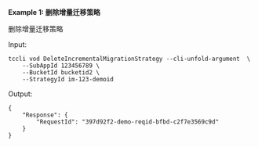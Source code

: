 **Example 1: 删除增量迁移策略**

删除增量迁移策略

Input: 

```
tccli vod DeleteIncrementalMigrationStrategy --cli-unfold-argument  \
    --SubAppId 123456789 \
    --BucketId bucketid2 \
    --StrategyId im-123-demoid
```

Output: 
```
{
    "Response": {
        "RequestId": "397d92f2-demo-reqid-bfbd-c2f7e3569c9d"
    }
}
```

